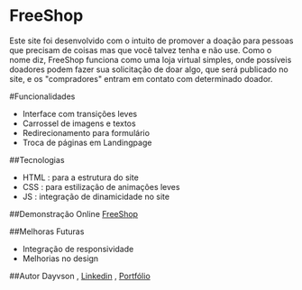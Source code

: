 # FreeShop
Este site foi desenvolvido com o intuito de promover a doação para pessoas que precisam de coisas mas que você talvez tenha e não use. Como o nome diz, FreeShop funciona como uma loja virtual simples, onde possíveis doadores podem fazer sua solicitação de doar algo, que será publicado no site, e os "compradores" entram em contato com determinado doador. 

#Funcionalidades
- Interface com transições leves
- Carrossel de imagens e textos
- Redirecionamento para formulário
- Troca de páginas em Landingpage

##Tecnologias
- HTML : para a estrutura do site
- CSS : para estilização de animações leves
- JS : integração de dinamicidade no site

##Demonstração Online
[FreeShop](https://freeshop.onrender.com/)

##Melhoras Futuras
- Integração de responsividade
- Melhorias no design

##Autor
Dayvson , [Linkedin](https://www.linkedin.com/in/dayvson-lacerda-327031216/) , [Portfólio](https://main-path.onrender.com/)
